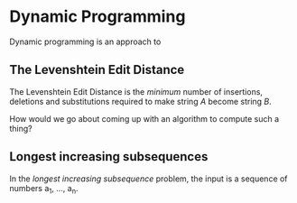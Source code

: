 # Dynamic Programming 

Dynamic programming is an approach to 

## The Levenshtein Edit Distance 

The Levenshtein Edit Distance is the *minimum* number of insertions, deletions and substitutions required to make string *A* become string *B*. 

How would we go about coming up with an algorithm to compute such a thing? 

## Longest increasing subsequences 

In the *longest increasing subsequence* problem, the input is a sequence of numbers a<sub>1</sub>, ..., a<sub>n</sub>.

